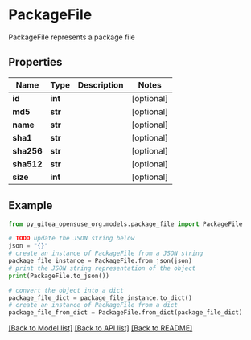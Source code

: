 # PackageFile

PackageFile represents a package file

## Properties

Name | Type | Description | Notes
------------ | ------------- | ------------- | -------------
**id** | **int** |  | [optional] 
**md5** | **str** |  | [optional] 
**name** | **str** |  | [optional] 
**sha1** | **str** |  | [optional] 
**sha256** | **str** |  | [optional] 
**sha512** | **str** |  | [optional] 
**size** | **int** |  | [optional] 

## Example

```python
from py_gitea_opensuse_org.models.package_file import PackageFile

# TODO update the JSON string below
json = "{}"
# create an instance of PackageFile from a JSON string
package_file_instance = PackageFile.from_json(json)
# print the JSON string representation of the object
print(PackageFile.to_json())

# convert the object into a dict
package_file_dict = package_file_instance.to_dict()
# create an instance of PackageFile from a dict
package_file_from_dict = PackageFile.from_dict(package_file_dict)
```
[[Back to Model list]](../README.md#documentation-for-models) [[Back to API list]](../README.md#documentation-for-api-endpoints) [[Back to README]](../README.md)


